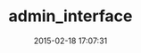 ---
layout: post
title:  "admin_interface"
repo:   "joost/admin_interface"
date:   2015-02-18 17:07:31
gemurl: https://github.com/joost/admin_interface
---